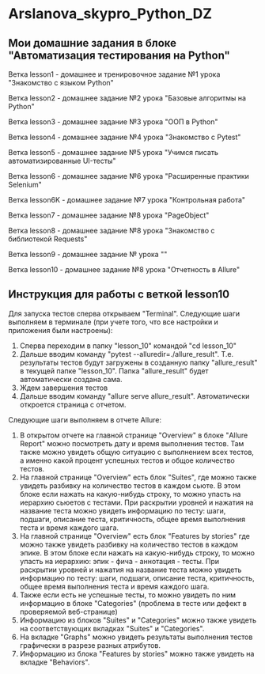 # Arslanova_skypro_Python_DZ
## Мои домашние задания в блоке "Автоматизация тестирования на Python"

Ветка lesson1 - домашнее и тренировочное задание №1 урока "Знакомство с языком Python"

Ветка lesson2 - домашнее задание №2 урока "Базовые алгоритмы на Python"

Ветка lesson3 - домашнее задание №3 урока "ООП в Python"

Ветка lesson4 - домашнее задание №4 урока "Знакомство с Pytest"

Ветка lesson5 - домашнее задание №5 урока "Учимся писать автоматизированные UI-тесты"

Ветка lesson6 - домашнее задание №6 урока "Расширенные практики Selenium"

Ветка lesson6K - домашнее задание №7 урока "Контрольная работа"

Ветка lesson7 - домашнее задание №8 урока "PageObject"

Ветка lesson8 - домашнее задание №8 урока "Знакомство с библиотекой Requests"

Ветка lesson9 - домашнее задание № урока ""

Ветка lesson10 - домашнее задание №8 урока "Отчетность в Allure"




## Инструкция для работы с веткой lesson10
Для запуска тестов сперва открываем "Terminal". Следующие шаги выполняем в терминале (при учете того, что все настройки и приложения были настроены):
1. Сперва переходим в папку "lesson_10" командой "cd lesson_10"
2. Дальше вводим команду "pytest --alluredir=./allure_result". Т.е. результаты тестов будут загружены в созданную папку "allure_result" в текущей папке "lesson_10". Папка "allure_result" будет автоматически создана сама.
3. Ждем завершения тестов
4. Дальше вводим команду "allure serve allure_result". Автоматически откроется страница с отчетом.

Следующие шаги выполняем в отчете Allure:
1. В открытом отчете на главной странице "Overview" в блоке "Allure Report" можно посмотреть дату и время выполнения тестов. Там также можно увидеть общую ситуацию с выполнением всех тестов, а именно какой процент успешных тестов и общое количество тестов.
2. На главной странице "Overview" есть блок "Suites", где можно также увидеть разбивку на количество тестов в каждом сьюте. В этом блоке если нажать на какую-нибудь строку, то можно упасть на иерархию сьюетов с тестами. При раскрытии уровней и нажатия на название теста можно увидеть информацию по тесту: шаги, подшаги, описание теста, критичность, общее время выполнения теста и время каждого шага.
3. На главной странице "Overview" есть блок "Features by stories" где можно также увидеть разбивку на количество тестов в каждом эпике. В этом блоке если нажать на какую-нибудь строку, то можно упасть на иерархию: эпик - фича - аннотация - тесты. При раскрытии уровней и нажатия на название теста можно увидеть информацию по тесту: шаги, подшаги, описание теста, критичность, общее время выполнения теста и время каждого шага.
4. Также если есть не успешные тесты, то можно увидеть по ним информацию в блоке "Categories" (проблема в тесте или дефект в проверяемой веб-странице)
5. Информацию из блоков "Suites" и "Categories" можно также увидеть на соответствующих вкладках "Suites" и "Categories".
6. На вкладке "Graphs" можно увидеть результаты выполнения тестов графически в разрезе разных атрибутов.
7. Информацию из блока "Features by stories" можно также увидеть на вкладке "Behaviors".
